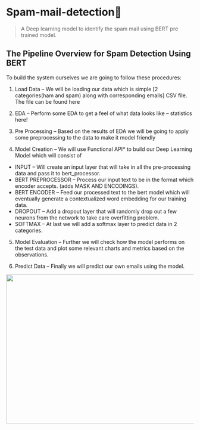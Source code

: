 # Spam-mail-detection📨
> A Deep learning model to identify the spam mail using BERT pre trained model.
## The Pipeline Overview for Spam Detection Using BERT
To build the system ourselves we are going to follow these procedures:

1. Load Data – We will be loading our data which is simple [2 categories(ham and spam) along with corresponding emails] CSV file. The file can be found here

2. EDA – Perform some EDA to get a feel of what data looks like – statistics here!

3. Pre Processing – Based on the results of EDA we will be going to apply some preprocessing to the data to make it model friendly

4. Model Creation – We will use Functional API* to build our Deep Learning Model which will consist of

- INPUT – Will create an input layer that will take in all the pre-processing data and pass it to bert_processor.
- BERT PREPROCESSOR – Process our input text to be in the format which encoder accepts. (adds MASK AND ENCODINGS).
- BERT ENCODER – Feed our processed text to the bert model which will eventually generate a contextualized word embedding for our training data.
- DROPOUT – Add a dropout layer that will randomly drop out a few neurons from the network to take care overfitting problem.
- SOFTMAX – At last we will add a softmax layer to predict data in 2 categories.

5. Model Evaluation – Further we will check how the model performs on the test data and plot some relevant charts and metrics based on the observations.

6. Predict Data – Finally we will predict our own emails using the model.  

<img src="https://editor.analyticsvidhya.com/uploads/91446MODEL%20PIPELINE.PNG" style="height: 400px; width:1050px;"/>

